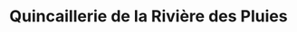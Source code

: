 ---
title: "Quincaillerie de la Rivière des Pluies"
url: /sainte-marie/quincaillerie-de-la-riviere-des-pluies/
shop: matériel informatique
---